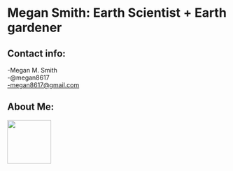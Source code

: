 # Megan Smith: Earth Scientist + Earth gardener

## Contact info: ##
-Megan M. Smith<br>
-@megan8617<br> 
-megan8617@gmail.com<br> 


## About Me: ##

<img src="https://github.com/megan8617/megan8617.github.io/assets/108903377/440877c1-77d9-4224-8378-9f7d423f8a2" width="100">
